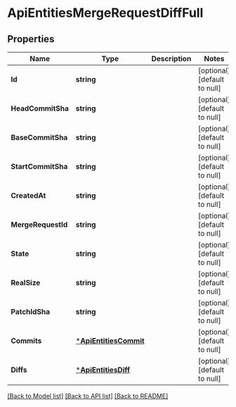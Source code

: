 # ApiEntitiesMergeRequestDiffFull

## Properties
Name | Type | Description | Notes
------------ | ------------- | ------------- | -------------
**Id** | **string** |  | [optional] [default to null]
**HeadCommitSha** | **string** |  | [optional] [default to null]
**BaseCommitSha** | **string** |  | [optional] [default to null]
**StartCommitSha** | **string** |  | [optional] [default to null]
**CreatedAt** | **string** |  | [optional] [default to null]
**MergeRequestId** | **string** |  | [optional] [default to null]
**State** | **string** |  | [optional] [default to null]
**RealSize** | **string** |  | [optional] [default to null]
**PatchIdSha** | **string** |  | [optional] [default to null]
**Commits** | [***ApiEntitiesCommit**](API_Entities_Commit.md) |  | [optional] [default to null]
**Diffs** | [***ApiEntitiesDiff**](API_Entities_Diff.md) |  | [optional] [default to null]

[[Back to Model list]](../README.md#documentation-for-models) [[Back to API list]](../README.md#documentation-for-api-endpoints) [[Back to README]](../README.md)


